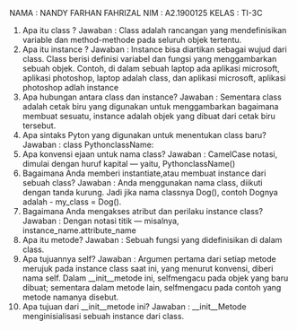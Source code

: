 NAMA  : NANDY FARHAN FAHRIZAL
NIM   : A2.1900125
KELAS : TI-3C

1. Apa itu class ?
   Jawaban :
   Class adalah rancangan yang mendefinisikan variable dan method-methode pada seluruh objek tertentu.
2. Apa itu instance ?
   Jawaban :
   Instance bisa diartikan sebagai wujud dari class.
   Class berisi definisi variabel dan fungsi yang menggambarkan sebuah objek. Contoh, di dalam sebuah laptop ada aplikasi microsoft, aplikasi photoshop, laptop adalah class, dan aplikasi microsoft, aplikasi photoshop adlah instance
3. Apa hubungan antara class dan instance?
   Jawaban :
   Sementara class adalah cetak biru yang digunakan untuk menggambarkan bagaimana membuat sesuatu, instance adalah objek yang dibuat dari cetak biru tersebut.
4. Apa sintaks Pyton yang digunakan untuk menentukan class baru?
   Jawaban :
   class PythonclassName:
5. Apa konvensi ejaan untuk nama class?
   Jawaban :
   CamelCase notasi, dimulai dengan huruf kapital — yaitu, PythonclassName()
6. Bagaimana Anda memberi instantiate,atau membuat instance dari sebuah class?
   Jawaban :
   Anda menggunakan nama class, diikuti dengan tanda kurung. Jadi jika nama classnya Dog(), contoh Dognya adalah - my_class = Dog().
7. Bagaimana Anda mengakses atribut dan perilaku instance class?
   Jawaban :
   Dengan notasi titik — misalnya, instance_name.attribute_name
8. Apa itu metode?
   Jawaban :
   Sebuah fungsi yang didefinisikan di dalam class.
9. Apa tujuannya self?
   Jawaban :
   Argumen pertama dari setiap metode merujuk pada instance class saat ini, yang menurut konvensi, diberi nama self. Dalam __init__metode ini, selfmengacu pada objek yang baru dibuat; sementara dalam metode lain, selfmengacu pada contoh yang metode namanya disebut. 
10. Apa tujuan dari __init__metode ini?
    Jawaban :
    __init__Metode menginisialisasi sebuah instance dari class.

